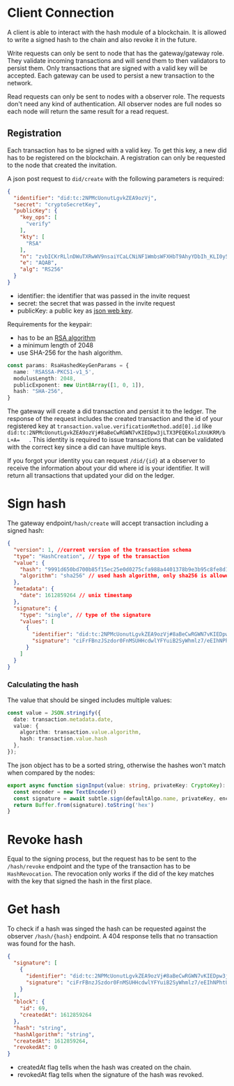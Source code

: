 # Client Connection
A client is able to interact with the hash module of a blockchain. It is allowed to write a signed hash to the chain and also revoke it in the future.

Write requests can only be sent to node that has the gateway/gateway role. They validate incoming transactions and will send them to then validators to persist them. Only transactions that are signed with a valid key will be accepted. Each gateway can be used to persist a new transaction to the network.

Read requests can only be sent to nodes with a observer role. The requests don't need any kind of authentication. All observer nodes are full nodes so each node will return the same result for a read request.


## Registration
Each transaction has to be signed with a valid key. To get this key, a new did has to be registered on the blockchain.
A registration can only be requested to the node that created the invitation.

A json post request to `did/create` with the following parameters is required:

```json
{
  "identifier": "did:tc:2NPMcUonutLgvkZEA9ozVj",
  "secret": "cryptoSecretKey",
  "publicKey": {
    "key_ops": [
      "verify"
    ],
    "kty": [
      "RSA"
    ],
    "n": "zvbICKrRLlnDWuTXRwWV9nsaiYCaLCNiNF1WmbsWFXHbT9AhyYDbIh_KLI0y5vpYTIfdneRYeNWjkldzZ_J3xZDJ9zUdxHZGXUa9j-NHInmKsYVPDhTYTbTEmDQ2COGKv26klNkyNFKS1Sap8Q7y3jyZQvV4fVd4KynpkJirpDRoDS4jeqPrZKjXQdLxmLBnBiUuD7V2phy5PFBxTsnX6wkZiWJKRRzq6CnavlgeieLgCUrsD6fmmV7B5MtJJ-fdrLxXFXXDaD9d82ZFmM24dqaMkwLvMt22xEaz27WoYftUJJIbYGNec4qTTzacEv_YcYgR8YIXQSpnviXsZ0mqPw",
    "e": "AQAB",
    "alg": "RS256"
  }
}
```
- identifier: the identifier that was passed in the invite request
- secret: the secret that was passed in the invite request
- publicKey: a public key as [json web key](https://tools.ietf.org/html/rfc7517).

Requirements for the keypair:
- has to be an [RSA algorithm](https://developer.mozilla.org/en-US/docs/Web/API/RsaHashedKeyGenParams)
- a minimum length of 2048
- use SHA-256 for the hash algorithm.
```ts
const params: RsaHashedKeyGenParams = {
  name: 'RSASSA-PKCS1-v1_5',
  modulusLength: 2048,
  publicExponent: new Uint8Array([1, 0, 1]),
  hash: "SHA-256",
}
```

The gateway will create a did transaction and persist it to the ledger. 
The response of the request includes the created transaction and the id of your registered key at
`transaction.value.verificationMethod.add[0].id` like `did:tc:2NPMcUonutLgvkZEA9ozVj#8aBeCwRGWN7vKIEDpw3jLTX3PEQEKolzXnUKRM/bL+A=	`. This identity is required to
issue transactions that can be validated with the correct key since a did can have multiple keys.

If you forgot your identity you can request `/did/{id}` at a observer to receive the information about your did where id is your identifier. It will return all transactions that updated your did on the ledger.

# Sign hash

The gateway endpoint`/hash/create` will accept transaction including a signed hash:
```json
{
  "version": 1, //current version of the transaction schema
  "type": "HashCreation", // type of the transaction
  "value": {
    "hash": "9991d650bd700b85f15ec25e0d0275cfa988a4401378b9e3b95c8fe8d1a5b61e", // hash value endcoded as hex
    "algorithm": "sha256" // used hash algorithm, only sha256 is allowed right now
  },
  "metadata": {
    "date": 1612859264 // unix timestamp
  },
  "signature": {
    "type": "single", // type of the signature
    "values": [
      {
        "identifier": "did:tc:2NPMcUonutLgvkZEA9ozVj#8aBeCwRGWN7vKIEDpw3jLTX3PEQEKolzXnUKRM/bL+A=", // id of the key that was used to sign the values
        "signature": "ciFrFBnzJSzdor0FnMSUHHcdwlYFYuiB2SyWhmlz7/eEIhNPhtUHyUIk2MF/VXIU2darzqPeEPOYh3C+sAVHt3walxJKuq7xzpaGzpQRiYRiI0AxBb3+jyzCa0oRa7thbZb0NW3P6D0b5o4PFRRH9ya1iWaXJMtT+nsaz8WMyG4=" // signature
      }
    ]
  }
}
```

### Calculating the hash
The value that should be singed includes multiple values:
```ts
const value = JSON.stringify({
  date: transaction.metadata.date,
  value: {
    algorithm: transaction.value.algorithm,
    hash: transaction.value.hash
  },
});
```
The json object has to be a sorted string, otherwise the hashes won't match when compared by the nodes:
```ts
export async function signInput(value: string, privateKey: CryptoKey): Promise<string> {
  const encoder = new TextEncoder()
  const signature = await subtle.sign(defaultAlgo.name, privateKey, encoder.encode(value))
  return Buffer.from(signature).toString('hex')
}
```

# Revoke hash
Equal to the signing process, but the request has to be sent to the  `/hash/revoke` endpoint and the type of the transaction has to be `HashRevocation`. The revocation only works if the did of the key matches with the key that signed the hash in the first place.

# Get hash

To check if a hash was singed the hash can be requested against the observer `/hash/{hash}` endpoint. A 404 response tells that no transaction was found for the hash.

```json 
{
  "signature": [
    {
      "identifier": "did:tc:2NPMcUonutLgvkZEA9ozVj#8aBeCwRGWN7vKIEDpw3jLTX3PEQEKolzXnUKRM/bL+A=",
      "signature": "ciFrFBnzJSzdor0FnMSUHHcdwlYFYuiB2SyWhmlz7/eEIhNPhtUHyUIk2MF/VXIU2darzqPeEPOYh3C+sAVHt3walxJKuq7xzpaGzpQRiYRiI0AxBb3+jyzCa0oRa7thbZb0NW3P6D0b5o4PFRRH9ya1iWaXJMtT+nsaz8WMyG4="
    }
  ],
  "block": {
    "id": 69,
    "createdAt": 1612859264
  },
  "hash": "string",
  "hashAlgorithm": "string",
  "createdAt": 1612859264,
  "revokedAt": 0
}
```

- createdAt flag tells when the hash was created on the chain.
- revokedAt flag tells when the signature of the hash was revoked.
